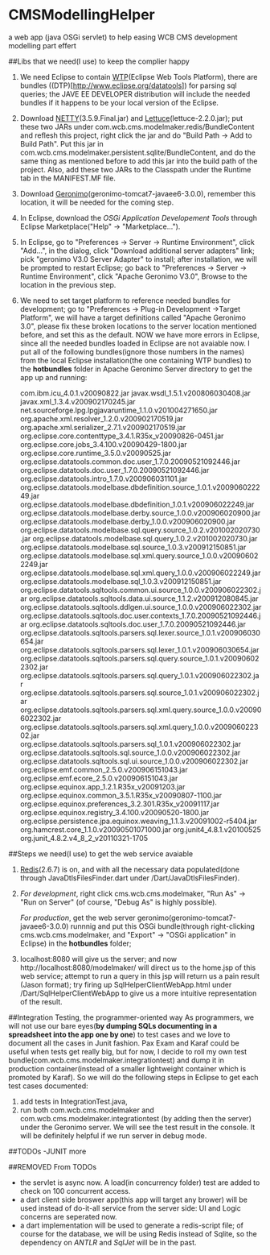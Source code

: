 CMSModellingHelper
==================

a web app (java OSGi servlet) to help easing WCB CMS development modelling part effert

##Libs that we need(I use) to keep the complier happy

1. We need Eclipse to contain [WTP](http://www.eclipse.org/webtools)(Eclipse Web Tools Platform), there are bundles ((DTP)[http://www.eclipse.org/datatools]) for parsing sql queries; the JAVE EE DEVELOPER distribution will include the needed bundles if it happens to be your local version of the Eclipse.

2. Download [NETTY](http://search.maven.org/#search%7Cgav%7C1%7Cg%3A%22io.netty%22%20AND%20a%3A%22netty%22)(3.5.9.Final.jar) and [Lettuce](http://search.maven.org/#search%7Cga%7C1%7Clettuce)(lettuce-2.2.0.jar); put these two JARs under com.wcb.cms.modelmaker.redis/BundleContent and reflesh this project, right click the jar and do "Build Path -> Add to Build Path". Put this jar in com.wcb.cms.modelmaker.persistent.sqlite/BundleContent, and do the same thing as mentioned before to add this jar into the build path of the project. Also, add these two JARs to the Classpath under the Runtime tab in the MANIFEST.MF file.

3. Download [Geronimo](http://geronimo.apache.org)(geronimo-tomcat7-javaee6-3.0.0), remember this location, it will be needed for the coming step.

4. In Eclipse, download the *OSGi Application Developement Tools* through Eclipse Marketplace("Help" -> "Marketplace...").

4. In Eclipse, go to "Preferences -> Server -> Runtime Environment", click "Add...", in the dialog, click "Download additional server adapters" link; pick "geronimo V3.0 Server Adapter" to install; after installation, we will be prompted to restart Eclipse; go back to "Preferences -> Server -> Runtime Environment", click "Apache Geronimo V3.0", Browse to the location in the previous step.

5. We need to set target platform to reference needed bundles for development; go to "Preferences -> Plug-in Development ->Target Platform", we will have a target definitions called "Apache Geronimo 3.0", please fix these broken locations to the server location mentioned before, and set this as the default. NOW we have more errors in Eclipse, since all the needed bundles loaded in Eclipse are not avaiable now. I put all of the following bundles(ignore those numbers in the names) from the local Eclipse installation(the one containing WTP bundles) to the **hotbundles** folder in Apache Geronimo Server directory to get the app up and running:

	com.ibm.icu_4.0.1.v20090822.jar
	javax.wsdl_1.5.1.v200806030408.jar
	javax.xml_1.3.4.v200902170245.jar
	net.sourceforge.lpg.lpgjavaruntime_1.1.0.v201004271650.jar
	org.apache.xml.resolver_1.2.0.v200902170519.jar
	org.apache.xml.serializer_2.7.1.v200902170519.jar
	org.eclipse.core.contenttype_3.4.1.R35x_v20090826-0451.jar
	org.eclipse.core.jobs_3.4.100.v20090429-1800.jar
	org.eclipse.core.runtime_3.5.0.v20090525.jar
	org.eclipse.datatools.common.doc.user_1.7.0.20090521092446.jar
	org.eclipse.datatools.doc.user_1.7.0.20090521092446.jar
	org.eclipse.datatools.intro_1.7.0.v200906031101.jar
	org.eclipse.datatools.modelbase.dbdefinition.source_1.0.1.v200906022249.jar
	org.eclipse.datatools.modelbase.dbdefinition_1.0.1.v200906022249.jar
	org.eclipse.datatools.modelbase.derby.source_1.0.0.v200906020900.jar
	org.eclipse.datatools.modelbase.derby_1.0.0.v200906020900.jar
	org.eclipse.datatools.modelbase.sql.query.source_1.0.2.v201002020730.jar
	org.eclipse.datatools.modelbase.sql.query_1.0.2.v201002020730.jar
	org.eclipse.datatools.modelbase.sql.source_1.0.3.v200912150851.jar
	org.eclipse.datatools.modelbase.sql.xml.query.source_1.0.0.v200906022249.jar
	org.eclipse.datatools.modelbase.sql.xml.query_1.0.0.v200906022249.jar
	org.eclipse.datatools.modelbase.sql_1.0.3.v200912150851.jar
	org.eclipse.datatools.sqltools.common.ui.source_1.0.0.v200906022302.jar
	org.eclipse.datatools.sqltools.data.ui.source_1.1.2.v200912080845.jar
	org.eclipse.datatools.sqltools.ddlgen.ui.source_1.0.0.v200906022302.jar
	org.eclipse.datatools.sqltools.doc.user.contexts_1.7.0.20090521092446.jar
	org.eclipse.datatools.sqltools.doc.user_1.7.0.20090521092446.jar
	org.eclipse.datatools.sqltools.parsers.sql.lexer.source_1.0.1.v200906030654.jar
	org.eclipse.datatools.sqltools.parsers.sql.lexer_1.0.1.v200906030654.jar
	org.eclipse.datatools.sqltools.parsers.sql.query.source_1.0.1.v200906022302.jar
	org.eclipse.datatools.sqltools.parsers.sql.query_1.0.1.v200906022302.jar
	org.eclipse.datatools.sqltools.parsers.sql.source_1.0.1.v200906022302.jar
	org.eclipse.datatools.sqltools.parsers.sql.xml.query.source_1.0.0.v200906022302.jar
	org.eclipse.datatools.sqltools.parsers.sql.xml.query_1.0.0.v200906022302.jar
	org.eclipse.datatools.sqltools.parsers.sql_1.0.1.v200906022302.jar
	org.eclipse.datatools.sqltools.sql.source_1.0.0.v200906022302.jar
	org.eclipse.datatools.sqltools.sql.ui.source_1.0.0.v200906022302.jar
	org.eclipse.emf.common_2.5.0.v200906151043.jar
	org.eclipse.emf.ecore_2.5.0.v200906151043.jar
	org.eclipse.equinox.app_1.2.1.R35x_v20091203.jar
	org.eclipse.equinox.common_3.5.1.R35x_v20090807-1100.jar
	org.eclipse.equinox.preferences_3.2.301.R35x_v20091117.jar
	org.eclipse.equinox.registry_3.4.100.v20090520-1800.jar
	org.eclipse.persistence.jpa.equinox.weaving_1.1.3.v20091002-r5404.jar
	org.hamcrest.core_1.1.0.v20090501071000.jar
	org.junit4_4.8.1.v20100525
	org.junit_4.8.2.v4_8_2_v20110321-1705

##Steps we need(I use) to get the web service avaiable

1.	[Redis](http://redis.io/download)(2.6.7) is on, and with all the necessary data populated(done through JavaDtlsFilesFinder.dart under /Dart/JavaDtlsFilesFinder).

2.	*For development*, right click cms.wcb.cms.modelmaker, "Run As" -> "Run on Server" (of course, "Debug As" is highly possible). 

	*For production*, get the web server geronimo(geronimo-tomcat7-javaee6-3.0.0) runnnig and put this OSGi bundle(through right-clicking cms.wcb.cms.modelmaker, and "Export" -> "OSGi application" in Eclipse) in the **hotbundles** folder;

3. 	localhost:8080 will give us the server; and now http://localhost:8080/modelmaker/ will direct us to the home.jsp of this web service; attempt to run a query in this jsp will return us a pain result (Jason format); try firing up SqlHelperClientWebApp.html under /Dart/SqlHelperClientWebApp to give us a more intuitive representation of the result.

##Integration Testing, the programmer-oriented way
As programmers, we will not use our bare eyes(**by dumping SQLs documenting in a spreadsheet into the app one by one**) to test cases and we love to document all the cases in Junit fashion. Pax Exam and Karaf could be useful when tests get really big, but for now, I decide to roll my own test bundle(com.wcb.cms.modelmaker.integrationtest) and dump it in production container(instead of a smaller lightweight container which is promoted by Karaf). So we will do the following steps in Eclipse to get each test cases documented:

1.	add tests in IntegrationTest.java,
2.	run both com.wcb.cms.modelmaker and com.wcb.cms.modelmaker.integrationtest (by adding then the server) under the Geronimo server. We will see the test result in the console. It will be definitely helpful if we run server in debug mode.

##TODOs
-JUNIT more

##REMOVED From TODOs
- the servlet is async now. A load(in concurrency folder) test are added to check on 100 concurrent access.
- a dart client side broswer app(this app will target any brower) will be used instead of do-it-all service from the server side: UI and Logic concerns are seperated now.
- a dart implementation will be used to generate a redis-script file; of course for the database, we will be using Redis instead of Sqlite, so the dependency on *ANTLR* and *SqlJet* will be in the past.